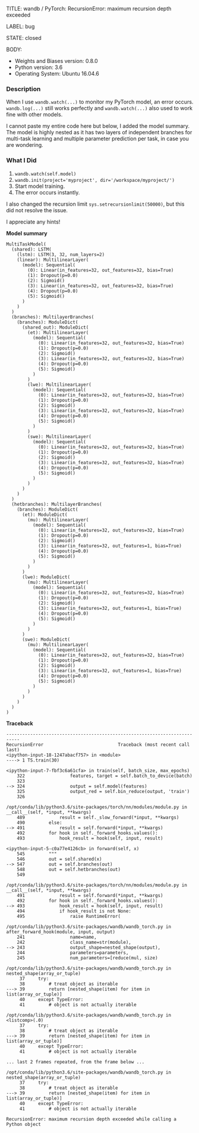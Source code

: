 TITLE:
wandb / PyTorch: RecursionError: maximum recursion depth exceeded

LABEL:
bug

STATE:
closed

BODY:
* Weights and Biases version: 0.8.0
* Python version: 3.6
* Operating System: Ubuntu 16.04.6

### Description

When I use `wandb.watch(...)` to monitor my PyTorch model, an error occurs. `wandb.log(...)` still works perfectly and `wandb.watch(...)` also used to work fine with other models.

I cannot paste my entire code here but below, I added the model summary. The model is highly nested as it has two layers of independent branches for multi-task learning and multiple parameter prediction per task, in case you are wondering.

### What I Did

1) `wandb.watch(self.model)`
2) `wandb.init(project='myproject', dir='/workspace/myproject/')`
3) Start model training.
4) The error occurs instantly.

I also changed the recursion limit `sys.setrecursionlimit(50000)`, but this did not resolve the issue.

I appreciate any hints!

**Model summary**
```
MultiTaskModel(
  (shared): LSTM(
    (lstm): LSTM(3, 32, num_layers=2)
    (linear): MultilinearLayer(
      (model): Sequential(
        (0): Linear(in_features=32, out_features=32, bias=True)
        (1): Dropout(p=0.0)
        (2): Sigmoid()
        (3): Linear(in_features=32, out_features=32, bias=True)
        (4): Dropout(p=0.0)
        (5): Sigmoid()
      )
    )
  )
  (branches): MultilayerBranches(
    (branches): ModuleDict(
      (shared_out): ModuleDict(
        (et): MultilinearLayer(
          (model): Sequential(
            (0): Linear(in_features=32, out_features=32, bias=True)
            (1): Dropout(p=0.0)
            (2): Sigmoid()
            (3): Linear(in_features=32, out_features=32, bias=True)
            (4): Dropout(p=0.0)
            (5): Sigmoid()
          )
        )
        (lwe): MultilinearLayer(
          (model): Sequential(
            (0): Linear(in_features=32, out_features=32, bias=True)
            (1): Dropout(p=0.0)
            (2): Sigmoid()
            (3): Linear(in_features=32, out_features=32, bias=True)
            (4): Dropout(p=0.0)
            (5): Sigmoid()
          )
        )
        (swe): MultilinearLayer(
          (model): Sequential(
            (0): Linear(in_features=32, out_features=32, bias=True)
            (1): Dropout(p=0.0)
            (2): Sigmoid()
            (3): Linear(in_features=32, out_features=32, bias=True)
            (4): Dropout(p=0.0)
            (5): Sigmoid()
          )
        )
      )
    )
  )
  (hetbranches): MultilayerBranches(
    (branches): ModuleDict(
      (et): ModuleDict(
        (mu): MultilinearLayer(
          (model): Sequential(
            (0): Linear(in_features=32, out_features=32, bias=True)
            (1): Dropout(p=0.0)
            (2): Sigmoid()
            (3): Linear(in_features=32, out_features=1, bias=True)
            (4): Dropout(p=0.0)
            (5): Sigmoid()
          )
        )
      )
      (lwe): ModuleDict(
        (mu): MultilinearLayer(
          (model): Sequential(
            (0): Linear(in_features=32, out_features=32, bias=True)
            (1): Dropout(p=0.0)
            (2): Sigmoid()
            (3): Linear(in_features=32, out_features=1, bias=True)
            (4): Dropout(p=0.0)
            (5): Sigmoid()
          )
        )
      )
      (swe): ModuleDict(
        (mu): MultilinearLayer(
          (model): Sequential(
            (0): Linear(in_features=32, out_features=32, bias=True)
            (1): Dropout(p=0.0)
            (2): Sigmoid()
            (3): Linear(in_features=32, out_features=1, bias=True)
            (4): Dropout(p=0.0)
            (5): Sigmoid()
          )
        )
      )
    )
  )
)
```

**Traceback**
```
---------------------------------------------------------------------------
RecursionError                            Traceback (most recent call last)
<ipython-input-18-1247abacf757> in <module>
----> 1 TS.train(30)

<ipython-input-7-fbf3c6a61cfa> in train(self, batch_size, max_epochs)
    322                 features, target = self.batch_to_device(batch)
    323 
--> 324                 output = self.model(features)
    325                 output_red = self.bin_reduce(output, 'train')
    326 

/opt/conda/lib/python3.6/site-packages/torch/nn/modules/module.py in __call__(self, *input, **kwargs)
    489             result = self._slow_forward(*input, **kwargs)
    490         else:
--> 491             result = self.forward(*input, **kwargs)
    492         for hook in self._forward_hooks.values():
    493             hook_result = hook(self, input, result)

<ipython-input-5-c0a77e4126cb> in forward(self, x)
    545         """
    546         out = self.shared(x)
--> 547         out = self.branches(out)
    548         out = self.hetbranches(out)
    549 

/opt/conda/lib/python3.6/site-packages/torch/nn/modules/module.py in __call__(self, *input, **kwargs)
    491             result = self.forward(*input, **kwargs)
    492         for hook in self._forward_hooks.values():
--> 493             hook_result = hook(self, input, result)
    494             if hook_result is not None:
    495                 raise RuntimeError(

/opt/conda/lib/python3.6/site-packages/wandb/wandb_torch.py in after_forward_hook(module, input, output)
    241                 name=name,
    242                 class_name=str(module),
--> 243                 output_shape=nested_shape(output),
    244                 parameters=parameters,
    245                 num_parameters=[reduce(mul, size)

/opt/conda/lib/python3.6/site-packages/wandb/wandb_torch.py in nested_shape(array_or_tuple)
     37     try:
     38         # treat object as iterable
---> 39         return [nested_shape(item) for item in list(array_or_tuple)]
     40     except TypeError:
     41         # object is not actually iterable

/opt/conda/lib/python3.6/site-packages/wandb/wandb_torch.py in <listcomp>(.0)
     37     try:
     38         # treat object as iterable
---> 39         return [nested_shape(item) for item in list(array_or_tuple)]
     40     except TypeError:
     41         # object is not actually iterable

... last 2 frames repeated, from the frame below ...

/opt/conda/lib/python3.6/site-packages/wandb/wandb_torch.py in nested_shape(array_or_tuple)
     37     try:
     38         # treat object as iterable
---> 39         return [nested_shape(item) for item in list(array_or_tuple)]
     40     except TypeError:
     41         # object is not actually iterable

RecursionError: maximum recursion depth exceeded while calling a Python object
```


